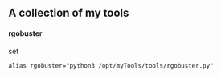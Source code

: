 ## A collection of my tools

#### rgobuster
set 
```
alias rgobuster="python3 /opt/myTools/tools/rgobuster.py"
```


